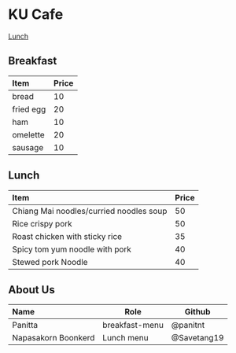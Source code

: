 # KU Cafe

[Lunch](#lunch)


## Breakfast

| Item                     | Price    |
|:-------------------------|----------|
| bread                    | 10       |
| fried egg                | 20       |
| ham                      | 10       |
| omelette                 | 20       |
| sausage                  | 10       |

## Lunch 
| Item                 | Price |
|:-------------------------|----------|
| Chiang Mai noodles/curried noodles soup | 50|
| Rice crispy pork | 50 |
| Roast chicken with sticky rice| 35       |
| Spicy tom yum noodle with pork| 40       |
| Stewed pork Noodle       | 40    |

## About Us


| Name      | Role      | Github          |
|:----------|-----------|-----------------|
| Panitta | breakfast-menu| @panitnt |
| Napasakorn Boonkerd | Lunch menu | @Savetang19 |

